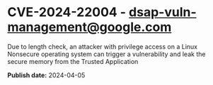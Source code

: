 # CVE-2024-22004 - dsap-vuln-management@google.com

Due to length check, an attacker with privilege access on a Linux Nonsecure operating system can trigger a vulnerability and leak the secure memory from the Trusted Application


**Publish date:** 2024-04-05
